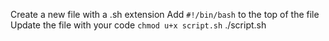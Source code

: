 Create a new file with a .sh extension
Add `#!/bin/bash` to the top of the file
Update the file with your code
`chmod u+x script.sh`
./script.sh
